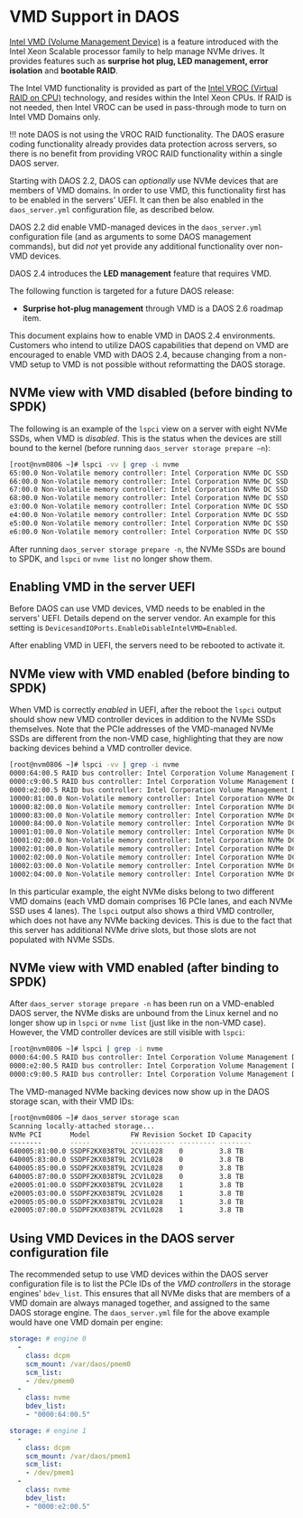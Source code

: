 # VMD Support in DAOS

[Intel VMD (Volume Management Device)](https://www.intel.com/content/www/us/en/architecture-and-technology/intel-volume-management-device-overview.html)
is a feature introduced with the
Intel Xeon Scalable processor family to help manage NVMe drives.
It provides features such as **surprise hot plug, LED management, 
error isolation** and **bootable RAID**.

The Intel VMD functionality is provided as part of the
[Intel VROC (Virtual RAID on CPU)](https://www.intel.com/content/www/us/en/architecture-and-technology/intel-volume-management-device-overview.html)
technology, and resides within the Intel Xeon CPUs.
If RAID is not needed, then Intel VROC can be used in pass-through
mode to turn on Intel VMD Domains only.

!!! note DAOS is not using the VROC RAID functionality.
         The DAOS erasure coding functionality already
         provides data protection across servers, so there is no benefit from
         providing VROC RAID functionality within a single DAOS server.

Starting with DAOS 2.2, DAOS can _optionally_ use NVMe devices that are members
of VMD domains. In order to use VMD, this functionality first has to be enabled
in the servers' UEFI. It can then be also enabled in the `daos_server.yml`
configuration file, as described below.

DAOS 2.2 did enable VMD-managed devices in the `daos_server.yml` configuration file
(and as arguments to some DAOS management commands), but did 
_not_ yet provide any additional functionality over non-VMD devices.

DAOS 2.4 introduces the **LED management** feature that requires VMD.

The following function is targeted for a future DAOS release:
* **Surprise hot-plug management** through VMD is a DAOS 2.6 roadmap item.

This document explains how to enable VMD in DAOS 2.4 environments.
Customers who intend to utilize DAOS capabilities that depend on VMD
are encouraged to enable VMD with DAOS 2.4, because changing from a
non-VMD setup to VMD is not possible without reformatting the DAOS storage.


## NVMe view with VMD disabled (before binding to SPDK)

The following is an example of the `lspci` view on a server with eight
NVMe SSDs, when VMD is _disabled_. This is the status when the devices are
still bound to the kernel (before running `daos_server storage prepare –n`):

```bash
[root@nvm0806 ~]# lspci -vv | grep -i nvme
65:00.0 Non-Volatile memory controller: Intel Corporation NVMe DC SSD [3DNAND, Sentinel Rock Controller] (prog-if 02 [NVM Express])
66:00.0 Non-Volatile memory controller: Intel Corporation NVMe DC SSD [3DNAND, Sentinel Rock Controller] (prog-if 02 [NVM Express])
67:00.0 Non-Volatile memory controller: Intel Corporation NVMe DC SSD [3DNAND, Sentinel Rock Controller] (prog-if 02 [NVM Express])
68:00.0 Non-Volatile memory controller: Intel Corporation NVMe DC SSD [3DNAND, Sentinel Rock Controller] (prog-if 02 [NVM Express])
e3:00.0 Non-Volatile memory controller: Intel Corporation NVMe DC SSD [3DNAND, Sentinel Rock Controller] (prog-if 02 [NVM Express])
e4:00.0 Non-Volatile memory controller: Intel Corporation NVMe DC SSD [3DNAND, Sentinel Rock Controller] (prog-if 02 [NVM Express])
e5:00.0 Non-Volatile memory controller: Intel Corporation NVMe DC SSD [3DNAND, Sentinel Rock Controller] (prog-if 02 [NVM Express])
e6:00.0 Non-Volatile memory controller: Intel Corporation NVMe DC SSD [3DNAND, Sentinel Rock Controller] (prog-if 02 [NVM Express])
```

After running `daos_server storage prepare -n`, the NVMe SSDs are bound
to SPDK, and `lspci` or `nvme list` no longer show them.


## Enabling VMD in the server UEFI

Before DAOS can use VMD devices, VMD needs to be enabled in the servers' UEFI.
Details depend on the server vendor.
An example for this setting is `DevicesandIOPorts.EnableDisableIntelVMD=Enabled`.

After enabling VMD in UEFI, the servers need to be rebooted to activate it.


## NVMe view with VMD enabled (before binding to SPDK)

When VMD is correctly _enabled_ in UEFI, after the reboot the `lspci` output
should show new VMD controller devices in addition to the NVMe SSDs themselves.
Note that the PCIe addresses of the VMD-managed NVMe SSDs are different from
the non-VMD case, highlighting that they are now backing devices behind a VMD
controller device.

```bash
[root@nvm0806 ~]# lspci -vv | grep -i nvme
0000:64:00.5 RAID bus controller: Intel Corporation Volume Management Device NVMe RAID Controller (rev 04)
0000:c9:00.5 RAID bus controller: Intel Corporation Volume Management Device NVMe RAID Controller (rev 04)
0000:e2:00.5 RAID bus controller: Intel Corporation Volume Management Device NVMe RAID Controller (rev 04)
10000:81:00.0 Non-Volatile memory controller: Intel Corporation NVMe DC SSD [3DNAND, Sentinel Rock Controller] (prog-if 02 [NVM Express])
10000:82:00.0 Non-Volatile memory controller: Intel Corporation NVMe DC SSD [3DNAND, Sentinel Rock Controller] (prog-if 02 [NVM Express])
10000:83:00.0 Non-Volatile memory controller: Intel Corporation NVMe DC SSD [3DNAND, Sentinel Rock Controller] (prog-if 02 [NVM Express])
10000:84:00.0 Non-Volatile memory controller: Intel Corporation NVMe DC SSD [3DNAND, Sentinel Rock Controller] (prog-if 02 [NVM Express])
10001:01:00.0 Non-Volatile memory controller: Intel Corporation NVMe DC SSD [3DNAND, Sentinel Rock Controller] (prog-if 02 [NVM Express])
10001:02:00.0 Non-Volatile memory controller: Intel Corporation NVMe DC SSD [3DNAND, Sentinel Rock Controller] (prog-if 02 [NVM Express])
10002:01:00.0 Non-Volatile memory controller: Intel Corporation NVMe DC SSD [3DNAND, Sentinel Rock Controller] (prog-if 02 [NVM Express])
10002:02:00.0 Non-Volatile memory controller: Intel Corporation NVMe DC SSD [3DNAND, Sentinel Rock Controller] (prog-if 02 [NVM Express])
10002:03:00.0 Non-Volatile memory controller: Intel Corporation NVMe DC SSD [3DNAND, Sentinel Rock Controller] (prog-if 02 [NVM Express])
10002:04:00.0 Non-Volatile memory controller: Intel Corporation NVMe DC SSD [3DNAND, Sentinel Rock Controller] (prog-if 02 [NVM Express])
```

In this particular example, the eight NVMe disks belong to two different VMD domains
(each VMD domain comprises 16 PCIe lanes, and each NVMe SSD uses 4 lanes).
The `lspci` output also shows a third VMD controller, which does not have
any NVMe backing devices. This is due to the fact that this server has
additional NVMe drive slots, but those slots are not populated with NVMe SSDs.


## NVMe view with VMD enabled (after binding to SPDK)

After `daos_server storage prepare -n` has been run on a VMD-enabled DAOS server,
the NVMe disks are unbound from the Linux kernel and no longer show up in `lspci` or
`nvme list` (just like in the non-VMD case).
However, the VMD controller devices are still visible with `lspci`:

```bash
[root@nvm0806 ~]# lspci | grep -i nvme
0000:64:00.5 RAID bus controller: Intel Corporation Volume Management Device NVMe RAID Controller (rev 07)
0000:e2:00.5 RAID bus controller: Intel Corporation Volume Management Device NVMe RAID Controller (rev 07)
0000:c9:00.5 RAID bus controller: Intel Corporation Volume Management Device NVMe RAID Controller (rev 07)
```

The VMD-managed NVMe backing devices now show up in the DAOS storage scan, with their VMD IDs:

```bash
[root@nvm0806 ~]# daos_server storage scan
Scanning locally-attached storage...
NVMe PCI       Model          FW Revision Socket ID Capacity
--------       -----          ----------- --------- --------
640005:81:00.0 SSDPF2KX038T9L 2CV1L028    0         3.8 TB
640005:83:00.0 SSDPF2KX038T9L 2CV1L028    0         3.8 TB
640005:85:00.0 SSDPF2KX038T9L 2CV1L028    0         3.8 TB
640005:87:00.0 SSDPF2KX038T9L 2CV1L028    0         3.8 TB
e20005:01:00.0 SSDPF2KX038T9L 2CV1L028    1         3.8 TB
e20005:03:00.0 SSDPF2KX038T9L 2CV1L028    1         3.8 TB
e20005:05:00.0 SSDPF2KX038T9L 2CV1L028    1         3.8 TB
e20005:07:00.0 SSDPF2KX038T9L 2CV1L028    1         3.8 TB
```


## Using VMD Devices in the DAOS server configuration file

The recommended setup to use VMD devices within the DAOS server configuration file
is to list the PCIe IDs of the _VMD controllers_ in the storage engines' `bdev_list`.
This ensures that all NVMe disks that are members of a VMD domain are always
managed together, and assigned to the same DAOS storage engine.
The `daos_server.yml` file for the above example would have one VMD domain per engine:

```yaml
storage: # engine 0
  -
    class: dcpm
    scm_mount: /var/daos/pmem0
    scm_list:
    - /dev/pmem0
  -
    class: nvme
    bdev_list:
    - "0000:64:00.5"

storage: # engine 1
  -
    class: dcpm
    scm_mount: /var/daos/pmem1
    scm_list:
    - /dev/pmem1
  -
    class: nvme
    bdev_list:
    - "0000:e2:00.5"
```
